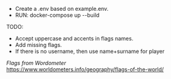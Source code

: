* Create a .env based on example.env.
* RUN: docker-compose up --build

TODO:
- Accept uppercase and accents in flags names.
- Add missing flags.
- If there is no username, then use name+surname for player

*Flags from Wordometer*<br>
https://www.worldometers.info/geography/flags-of-the-world/
